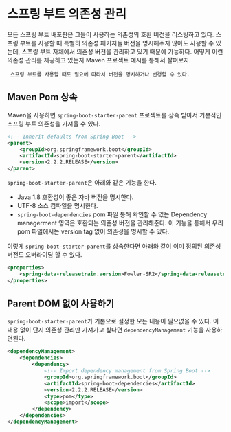 스프링 부트 의존성 관리
===============================

모든 스프링 부트 배포판은 그들이 사용하는 의존성의 호환 버전을 리스팅하고 있다. 스프링 부트를 사용할 때 특별히 의존성 패키지들 버전을 명시해주지 않아도 사용할 수 있는데, 스프링 부트 자체에서 의존성 버전을 관리하고 있기 때문에 가능하다. 어떻게 이런 의존성 관리를 제공하고 있는지 Maven 프로젝트 예시를 통해서 살펴보자.

```
 스프링 부트를 사용할 때도 필요에 따라서 버전을 명시하거나 변경할 수 있다. 
```

## Maven Pom 상속

Maven을 사용하면 `spring-boot-starter-parent` 프로젝트를 상속 받아서 기본적인 스프링 부트 의존성을 가져올 수 있다.

```xml
<!-- Inherit defaults from Spring Boot -->
<parent>
    <groupId>org.springframework.boot</groupId>
    <artifactId>spring-boot-starter-parent</artifactId>
    <version>2.2.2.RELEASE</version>
</parent>
```

`spring-boot-starter-parent`은 아래와 같은 기능을 한다.

- Java 1.8 호환성이 좋은 자바 버전을 명시한다.
- UTF-8 소스 컴파일을 명시한다.
- `spring-boot-dependencies` pom 파일 통해 확인할 수 있는 Dependency managerment 영역은 호환되는 의존성 버전을 관리해준다. 이 기능을 통해서 우리 pom 파일에서는 version tag 없이 의존성을 명시할 수 있다.

이렇게 `spring-boot-starter-parent`를 상속한다면 아래와 같이 이미 정의된 의존성 버전도 오버라이딩 할 수 있다. 

```xml
<properties>
    <spring-data-releasetrain.version>Fowler-SR2</spring-data-releasetrain.version>
</properties>
```

## Parent DOM 없이 사용하기 

`spring-boot-starter-parent`가 기본으로 설정한 모든 내용이 필요없을 수 있다. 이 내용 없이 단지 의존성 관리만 가져가고 싶다면 `dependencyManagement` 기능을 사용하면된다.

```xml
<dependencyManagement>
    <dependencies>
        <dependency>
            <!-- Import dependency management from Spring Boot -->
            <groupId>org.springframework.boot</groupId>
            <artifactId>spring-boot-dependencies</artifactId>
            <version>2.2.2.RELEASE</version>
            <type>pom</type>
            <scope>import</scope>
        </dependency>
    </dependencies>
</dependencyManagement>
```
